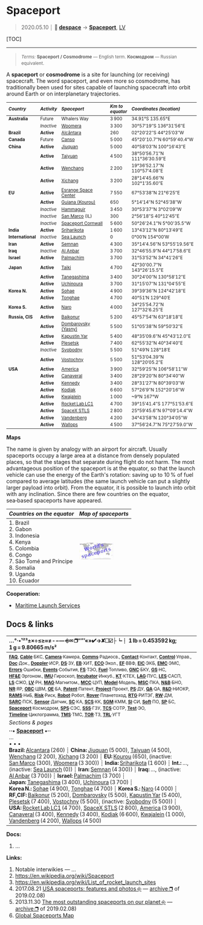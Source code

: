 # Spaceport
> 2020.05.10 ┊ **🚀 [despace](index.md)** → **[Spaceport](spaceport.md)**, [LV](lv.md)

[TOC]

---
> <small>*Terms:* **Spaceport / Cosmodrome** — English term. **Космодром** — Russian equivalent.</small>

A **spaceport** or **cosmodrome** is a site for launching (or receiving) spacecraft. The word spaceport, and even more so cosmodrome, has traditionally been used for sites capable of launching spacecraft into orbit around Earth or on interplanetary trajectories.

<small>

|*Country*|*Activity*|*Spaceport*|*Km to<br> equator*|*Coordinates (location)*|
|:--|:--|:--|:--|:--|
|**Australia**|Future| Whalers Way | 3 900 | 34.91°S 135.65°E |
|  |*Inactive*| [Woomera](woomera.md) | 3 300 | 30°57′19″S 136°31′56″E |
|**Brazil** |**Active**| [Alcântara](alcantara.md) | 260 | 02°20′22″S 44°25′03″W |
|**Canada** |Future| [Canso](canso.md) | 5 000 | 45°20'10.7"N 60°59'40.4"W |
|**China** |**Active**| [Jiuquan](jiuquan.md) | 5 000 | 40°58′03″N 100°16′43″E |
|  |**Active**| [Taiyuan](taiyuan.md) | 4 500 | 38°50′56.71″N 111°36′30.59″E |
|  |**Active**| [Wenchang](wenchang.md) | 2 200 | 19°36′52.17″N 110°57′4.08″E |
|  |**Active**| [Xichang](xichang.md) | 3 200 | 28°14′45.66″N 102°1′35.60″E |
|**EU** |**Active**| [Esrange Space Center](esrange.md) | 7 550 | 67°53′38″N 21°6′25″E |
|  |**Active**| [Guiana (Kourou)](kourou.md) | 650 | 5°14′14″N 52°45′38″W |
|  |*Inactive*| [Hammaguir](hammaguir.md) | 3 450 | 30°53′37″N 3°02′09″W |
|  |*Inactive*| [San Marco](san_marco.md) (IL) | 300 | 2°56′18″S 40°12′45″E |
|  |*Inactive*| [Spaceport Cornwall](sp_cornwall.md) | 5 600 | 50°26'24.1"N 5°00'35.5"W |
|**India**|**Active**| [Sriharikota](sriharikota.md) | 1 600 | 13°43′12″N 80°13′49″E |
|**International** |*Inactive*| [Sea Launch](sea_launch.md) | 0 | 0°00′N 154°00′W |
|**Iran** |**Active**| [Semnan](semnan.md) | 4 300 | 35°14′4.56″N 53°55′19.56″E |
|**Iraq** |*Inactive*| [Al Anbar](al_anbar.md) | 3 700 | 32°46′55.9″N 44°17′58.6″E |
|**Israel** |**Active**| [Palmachim](palmachim.md) | 3 700 | 31°53′52″N 34°41′26″E |
|**Japan** |**Active**| [Taiki](taiki.md) | 4 700 | 42°30'00.7"N 143°26'15.5"E |
|  |**Active**| [Tanegashima](tanegashima.md) | 3 400 | 30°24′00″N 130°58′12″E |
|  |**Active**| [Uchinoura](uchinoura.md) | 3 700 | 31°15′07″N 131°04′55″E |
|**Korea N.** |**Active**| [Sohae](sohae.md) | 4 900 | 39°39′36″N 124°42′18″E |
|  |**Active**| [Tonghae](tonghae.md) | 4 700 | 40°51′N 129°40′E |
|**Korea S.** |**Active**| [Naro](naro.md) | 4 000 | 34°25′54.72″N 127°32′6.25″E |
|**Russia, CIS** |**Active**| [Baikonur](baikonur.md) | 5 200 | 45°57′54″N 63°18′18″E |
|  |**Active**| [Dombarovsky (Yasny)](dombarovsky.md) | 5 500 | 51°05′38″N 59°50′32″E |
|  |**Active**| [Kapustin Yar](kapustin_yar.md) | 5 400 | 48°35′09.6″N 45°43′12.0″E |
|  |**Active**| [Plesetsk](plesetsk.md) | 7 400 | 62°55′32″N 40°34′40″E |
|  |*Inactive*| [Svobodny](svobodny.md) | 5 500 | 51°49′N 128°18′E |
|  |**Active**| [Vostochny](vostochny.md) | 5 500 | 51°53′04.39″N 128°20′05.2″E |
|**USA** |**Active**| [America](america.md) | 3 900 | 32°59′25″N 106°58′11″W |
|  |**Active**| [Canaveral](canaveral.md) | 3 400 | 28°29′20″N 80°34′40″W |
|  |**Active**| [Kennedy](kennedy.md) | 3 400 | 28°31′27″N 80°39′03″W |
|  |**Active**| [Kodiak](kodiak.md) | 6 600 | 57°26′9″N 152°20′16″W |
|  |**Active**| [Kwajalein](kwajalein.md) | 1 000 | ~9°N 167°W |
|  |**Active**| [Rocket Lab LC1](rocket_lab_lc1.md) | 4 700 | 39°15′41.4″S 177°51′53.6″E |
|  |**Active**| [SpaceX STLS](spacex_stls.md) | 2 800 | 25°59′45.6″N 97°09′14.4″W |
|  |**Active**| [Vandenberg](vandenberg.md) | 4 200 | 34°43′58″N 120°34′05″W |
|  |**Active**| [Wallops](wallops.md) | 4 500 | 37°56′24.7″N 75°27′59.0″W |

</small>

**Maps**

The name is given by analogy with an airport for aircraft. Usually spaceports occupy a large area at a distance from densely populated places, so that the stages that separate during flight do not harm. The most advantageous position of the spaceport is at the equator, so that the launch vehicle can use the energy of the Earth's rotation: saving up to 10 % of fuel compared to average latitudes (the same launch vehicle can put a slightly larger payload into orbit). From the equator, it is possible to launch into orbit with any inclination. Since there are few countries on the equator, sea‑based spaceports have appeared.

|*Countries on the equator*|*Map of spaceports*|
|:--|:--|
| 1. Brazil<br> 2. Gabon<br> 3. Indonesia<br> 4. Kenya<br> 5. Colombia<br> 6. Congo<br> 7. São Tomé and Príncipe<br> 8. Somalia<br> 9. Uganda<br> 10. Ecuador |[![](f/spaceport/map_world_spaceport_location_thumb.jpg)](f/spaceport/map_world_spaceport_location.jpg) |

**Cooperation:**

   - [Maritime Launch Services](03_mls.md)



<p style="page-break-after:always"> </p>

## Docs & links
|…°·•¹²³±×÷≤≥≈≠ ‑ −— ⎆✉ ❐“”’«»✔→✘☐☑├┕┆ 1 lb = 0.453592 kg; 1 g = 9.80665 m/s²|
|:--|
|<small>**[FAQ](faq.md)**, **[Cable](cable.md)**·БКС, **[Camera](camera.md)**·Камера, **[Comms](comms.md)**·Радиосв., **[Contact](contact.md)**·Контакт, **[Control](control.md)**·Управ., **[Doc](doc.md)**·Док., **[Doppler](doppler.md)**·ИСР, **[DS](ds.md)**·ЗУ, **[EB](eb.md)**·ХИТ, **[ECO](ecology.md)**·Экол., **[EF](ef.md)**·ВВФ, **[ElC](elc.md)**·ЭКБ, **[EMC](emc.md)**·ЭМС, **[Errors](error.md)**·Ошибки, **[Events](event.md)**·События, **[FS](fs.md)**·ТЭО, **[Fuel](fuel.md)**·Топливо, **[GNC](gnc.md)**·БКУ, **[GS](scs.md)**·НС, **[HF&E](hfe.md)**·Эргоном., **[IMU](imu.md)**·Гироскоп, **[Incubator](incubator.md)**·Инкуб., **[KT](kt.md)**·КТЕХ, **[LAG](lag.md)**·ПУC, **[LES](les.md)**·САСП, **[LS](ls.md)**·СЖО, **[LV](lv.md)**·РН, **[MAG](mag.md)**·Магнитом., **[MCC](mcc.md)**·ЦУП, **[Model](model.md)**·Модель, **[MSC](sc.md)**·ПКА, **[N&B](nnb.md)**·БНО, **[NR](nr.md)**·ЯР, **[OBC](obc.md)**·ЦВМ, **[OE](oe.md)**·БА, **[Patent](патент.md)**·Патент, **[Project](project.md)**·Проект, **[PS](ps.md)**·ДУ, **[QA](quality.md)**·QA, **[R&D](rnd.md)**·НИОКР, **[RAMS](rams.md)**·НиБ, **[Risk](risk.md)**·Риск, **[Robot](robotics.md)**·Робот, **[Rover](rover.md)**·Планетоход, **[RTG](rtg.md)**·РИТЭГ, **[RW](rw.md)**·ДМ, **[SARC](sarc.md)**·ПСК, **[Sensor](sensor.md)**·Датчик, **[SC](sc.md)**·КА, **[SCS](scs.md)**·КК, **[SGM](sgm.md)**·КММ, **[SI](si.md)**·СИ, **[Soft](soft.md)**·ПО, **[SP](sp.md)**·БС, **[Spaceport](spaceport.md)**·Космодром, **[SPS](sps.md)**·СЭС, **[SSS](sss.md)**·ГЗУ, **[TCS](tcs.md)**·СОТР, **[Test](test.md)**·ЭО, **[Timeline](timeline.md)**·Циклограмма, **[TMS](tms.md)**·ТМС, **[TOR](tor.md)**·ТЗ, **[TRL](trl.md)**·УГТ</small>|
|*Sections & pages*|
|**··• [Spaceport](spaceport.md) •··**<br> … <br>• • •<br> **Brazil:** [Alcantara](alcantara.md) (260) ┊ **China:** [Jiuquan](jiuquan.md) (5 000), [Taiyuan](taiyuan.md) (4 500), [Wenchang](wenchang.md) (2 200), [Xichang](xichang.md) (3 200) ┊ **EU:** [Kourou](kourou.md) (650), (inactive: [San Marco](san_marco.md) (300), [Woomera](woomera.md) (3 300)) ┊ **India:** [Sriharikota](sriharikota.md) (1 600) ┊ **Int.:** …, (inactive: [Sea Launch](sea_launch.md) (0)) ┊ **Iran:** [Semnan](semnan.md) (4 300)) ┊ **Iraq:** …, (inactive: [Al Anbar](al_anbar.md) (3 700)) ┊ **Israel:** [Palmachim](palmachim.md) (3 700) ┊ **Japan:** [Tanegashima](tanegashima.md) (3 400), [Uchinoura](uchinoura.md) (3 700) ┊ **Korea N.:** [Sohae](sohae.md) (4 900), [Tonghae](tonghae.md) (4 700) ┊ **Korea S.:** [Naro](naro.md) (4 000) ┊ **RF,CIF:** [Baikonur](baikonur.md) (5 200), [Dombarovsky](dombarovsky.md) (5 500), [Kapustin Yar](kapustin_yar.md) (5 400), [Plesetsk](plesetsk.md) (7 400), [Vostochny](vostochny.md) (5 500), (inactive: [Svobodny](svobodny.md) (5 500)) ┊ **USA:** [Rocket Lab LC1](rocket_lab_lc1.md) (4 700), [SpaceX STLS](spacex_stls.md) (2 800), [America](america.md) (3 900), [Canaveral](canaveral.md) (3 400), [Kennedy](kennedy.md) (3 400), [Kodiak](kodiak.md) (6 600), [Kwajalein](kwajalein.md) (1 000), [Vandenberg](vandenberg.md) (4 200), [Wallops](wallops.md) (4 500)|

**Docs:**

   1. …

**Links:**

   1. Notable interwikies — …
   1. <https://en.wikipedia.org/wiki/Spaceport>
   1. <https://en.wikipedia.org/wiki/List_of_rocket_launch_sites>
   1. 2017.08.21 [USA spaceports: features and photos ⎆](http://w-europe.org/kosmodromy-ssha-osobennosti-i-foto) — [archive ❐](f/archive/20170821_1.pdf) of 2019.02.08)
   1. 2013.11.30 [The most outstanding spaceports on our planet ⎆](http://www.novate.ru/blogs/301113/24707/) — [archive ❐](f/archive/20131130_1.pdf) of 2019.02.08)
   1. [Global Spaceports Map](https://www.google.ru/maps/d/viewer?mid=14MsuNZFzkxK4u2k1dI_UJS350RU&hl=ru&ll=17.077798566440492%2C74.66034064663495&z=2)
